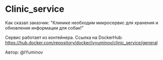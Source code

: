 # Clinic_service
Как сказал заказчик: "Клинике необходим микросервис для хранения и обновления информации для собак!"

Сервис работает из контейнера.
Ссылка на DockerHub: https://hub.docker.com/repository/docker/ivyuminov/clinic_service/general


Автор: @IYuminov
